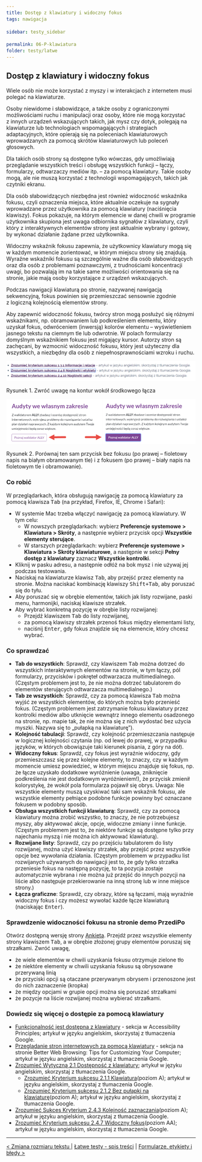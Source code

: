 ```yaml
---
title: Dostęp z klawiatury i widoczny fokus
tags: nawigacja

sidebar: testy_sidebar

permalink: 06-P-klawiatura
folder: testy/latwe
---
```


## Dostęp z klawiatury i widoczny fokus

Wiele osób nie może korzystać z myszy i w&nbsp;interakcjach z&nbsp;internetem musi polegać na klawiaturze.

Osoby niewidome i&nbsp;słabowidzące, a&nbsp;także osoby z&nbsp;ograniczonymi możliwościami ruchu i&nbsp;manipulacji oraz osoby, które nie mogą korzystać z&nbsp;innych urządzeń wskazujących takich, jak mysz czy dotyk, polegają na klawiaturze lub technologiach wspomagających i&nbsp;strategiach adaptacyjnych, które opierają się na poleceniach klawiaturowych wprowadzanych za pomocą skrótów klawiaturowych lub poleceń głosowych.

Dla takich osób strony są dostępne tylko wówczas, gdy umożliwiają przeglądanie wszystkich treści i obsługę wszystkich funkcji – łączy, formularzy, odtwarzaczy mediów itp. – za pomocą klawiatury. Takie osoby mogą, ale nie muszą korzystać z&nbsp;technologii wspomagających, takich jak czytniki ekranu.

Dla osób słabowidzących niezbędna jest również widoczność wskaźnika fokusu, czyli oznaczenia miejsca, które aktualnie oczekuje na sygnały wprowadzane przez użytkownika za pomocą klawiatury (naciśnięcia klawiszy). Fokus pokazuje, na którym elemencie w&nbsp;danej chwili w&nbsp;programie użytkownika skupiona jest uwaga odbiornika sygnałów z&nbsp;klawiatury, czyli który z&nbsp;interaktywnych elementów strony jest aktualnie wybrany i&nbsp;gotowy, by wykonać działanie żądane przez użytkownika.

Widoczny wskaźnik fokusu zapewnia, że użytkownicy klawiatury mogą się w&nbsp;każdym momencie zorientować, w&nbsp;którym miejscu strony się znajdują. Wyraźne wskaźniki fokusu są szczególnie ważne dla osób słabowidzących oraz dla osób z&nbsp;problemami poznawczymi, z&nbsp;trudnościami koncentracji uwagi, bo pozwalają im na takie same możliwości orientowania się na stronie, jakie mają osoby korzystające z&nbsp;urządzeń wskazujących.

Podczas nawigacji klawiaturą po stronie, nazywanej nawigacją sekwencyjną, fokus powinien się przemieszczać sensownie zgodnie z&nbsp;logiczną kolejnością elementów strony.

Aby zapewnić widoczność fokusu, twórcy stron mogą posłużyć się różnymi wskaźnikami, np. obramowaniem lub podkreśleniem elementu, który uzyskał fokus, odwróceniem (inwersją) kolorów elementu – wyświetleniem jasnego tekstu na ciemnym tle lub odwrotnie. W&nbsp;polach formularzy domyślnym wskaźnikiem fokusu jest migający kursor. Autorzy stron są zachęcani, by wzmocnić widoczność fokusu, który jest użyteczny dla wszystkich, a&nbsp;niezbędny dla osób z&nbsp;niepełnosprawnościami wzroku i&nbsp;ruchu.  


![Kontur wokół środkowego łacza](images/andi/06_P_fokus-linki.png)

Rysunek 1. Zwróć uwagę na kontur wokół środkowego łącza

![Przycisk bez fokusu po lewej stronie i z fokusem po prawej stronie. Zastosowano inwersję kolorów](images/andi/06_P_fokus-przycisk.png)

Rysunek 2. Porównaj ten sam przycisk bez fokusu (po prawej – fioletowy napis na białym obramowanym tle) i&nbsp;z&nbsp;fokusem (po prawej – biały napis na fioletowym tle i&nbsp;obramowanie).


### Co robić
W przeglądarkach, która obsługują nawigację za pomocą klawiatury za pomocą klawisza <kbd>Tab</kbd> (na przykład, Firefox, IE, Chrome i Safari):
-	W systemie Mac trzeba włączyć nawigację za pomocą klawiatury. W tym celu:
	- W nowszych przeglądarkach: wybierz **Preferencje systemowe > Klawiatura > Skróty**, a następnie wybierz przycisk opcji **Wszystkie elementy sterujące**.
	- W starszych przeglądarkach: wybierz **Preferencje systemowe > Klawiatura > Skróty klawiaturowe**, a następnie w sekcji **Pełny dostęp z klawiatury** zaznacz **Wszystkie kontrolki**.
-	Kliknij w pasku adresu, a następnie odłóż na bok mysz i nie używaj jej podczas testowania.
-	Naciskaj na klawiaturze klawisz <kbd>Tab</kbd>, aby przejść przez elementy na stronie. Można naciskać kombinację klawiszy <kbd>Shift+Tab</kbd>, aby poruszać się do tyłu.
-	Aby poruszać się w obrębie elementów, takich jak listy rozwijane, paski menu, harmonijki, naciskaj klawisze strzałek.
-	Aby wybrać konkretną pozycję w obrębie listy rozwijanej:
	- Przejdź klawiszem <kbd>Tab</kbd> do listy rozwijanej,
	- za pomocą klawiszy strzałek przenoś fokus między elementami listy,
	- naciśnij <kbd>Enter</kbd>, gdy fokus znajdzie się na elemencie, który chcesz wybrać.

### Co sprawdzać
-	**Tab do wszystkich**: Sprawdź, czy klawiszem <kbd>Tab</kbd> można dotrzeć do wszystkich interaktywnych elementów na stronie, w tym łączy, pól formularzy, przycisków i&nbsp;pokręteł odtwarzacza multimedialnego. (Częstym problemem jest to, że nie można dotrzeć tabulatorem do elementów sterujących odtwarzacza multimedialnego.)
-	**Tab ze wszystkich**: Sprawdź, czy za pomocą klawisza <kbd>Tab</kbd> można wyjść ze wszystkich elementów, do których można było przenieść fokus. (Częstym problemem jest zatrzymanie fokusu klawiatury przez kontrolki mediów albo utknięcie wewnątrz innego elementu osadzonego na stronie, np. mapie tak, że nie można się z nich wydostać bez użycia myszki. Nazywa się to „pułapką na klawiaturę”).
-	**Kolejność tabulacji**: Sprawdź, czy kolejność przemieszczania  następuje w&nbsp;logicznej kolejności czytania (np. od lewej do prawej, w&nbsp;przypadku języków, w&nbsp;których obowiązuje taki kierunek pisania,  z&nbsp;góry na dół).
-	**Widoczny fokus**: Sprawdź, czy fokus jest wyraźnie widoczny, gdy przemieszczasz się przez kolejne elementy, to znaczy, czy w każdym momencie umiesz powiedzieć, w którym miejscu znajduje się fokus, np. że łącze uzyskało dodatkowe wyróżnienie (uwaga, zniknięcie podkreślenia nie jest dodatkowym wyróżnieniem!), że przycisk zmienił kolorystykę, że wokół pola  formularza pojawił się obrys. Uwaga: Nie wszystkie elementy muszą uzyskiwać taki sam wskaźnik fokusu, ale wszystkie elementy pełniące podobne funkcje powinny być oznaczane fokusem w podobny sposób.
-	**Obsługa wszystkich funkcji klawiaturą**: Sprawdź, czy za pomocą klawiatury można zrobić wszystko, to znaczy, że nie potrzebujesz myszy, aby aktywować akcje, opcje, widoczne zmiany i inne funkcje. (Częstym problemem jest to, że niektóre funkcje są dostępne tylko przy najechaniu myszą i nie można ich aktywować  klawiaturą).
-	**Rozwijane listy**: Sprawdź, czy po przejściu tabulatorem do listy rozwijanej, można użyć klawiszy strzałek, aby przejść przez wszystkie opcje bez wywołania działania. (Częstym problemem w przypadku list rozwijanych używanych do nawigacji jest to, że gdy tylko strzałka przeniesie fokus na następną pozycję, to ta pozycja zostaje automatycznie wybrana i nie można już przejść do innych pozycji na liście albo następuje przekierowanie na inną stronę lub w inne miejsce strony.)
-	**Łącza graficzne**: Sprawdź, czy obrazy, które są łączami, mają wyraźnie widoczny fokus i czy możesz wywołać każde łącze klawiaturą (naciskając <kbd>Enter</kbd>).

### Sprawdzenie widoczności fokusu na stronie demo PrzediPo  
Otwórz dostępną wersję strony [Ankieta](https://przedipo.lepszyweb.pl/after/survey.html).
Przejdź przez wszystkie elementy strony klawiszem <kbd>Tab</kbd>, a w obrębie złożonej grupy elementów poruszaj się strzałkami. Zwróć uwagę,
-	że wiele elementów w chwili uzyskania fokusu otrzymuje zielone tło
-	że niektóre  elementy w chwili uzyskania fokusu są obrysowane przerywaną linią
-	że przyciski opcji są otaczane przerywanym obrysem i przenoszone jest do nich zaznaczenie (kropka)
-	że między opcjami w grupie opcji można się poruszać strzałkami
-	że pozycje na liście rozwijanej można wybierać strzałkami.   

### Dowiedz się więcej o dostępie za pomocą klawiatury  
-	[Funkcjonalność jest dostępna z klawiatury](http://www.w3.org/WAI/intro/people-use-web/principles#keyboard) - sekcja w Accessibility Principles; artykuł w języku angielskim, skorzystaj z tłumaczenia Google.
-	[Przeglądanie stron internetowych za pomocą klawiatury](http://www.w3.org/WAI/users/browsing#keyboard) - sekcja na stronie Better Web Browsing: Tips for Customizing Your Computer; artykuł w języku angielskim, skorzystaj z tłumaczenia Google.
-	[Zrozumieć Wytyczną 2.1 Dostępność z klawiatury](https://www.w3.org/WAI/WCAG21/Understanding/keyboard-accessible); artykuł w języku angielskim, skorzystaj z tłumaczenia Google.
	- [Zrozumieć Kryterium sukcesu 2.1.1 Klawiatura](https://www.w3.org/WAI/WCAG21/Understanding/keyboard.html)(poziom A); artykuł w języku angielskim, skorzystaj z tłumaczenia Google.
	- [Zrozumieć Kryterium sukcesu 2.1.2 Bez pułapki na klawiaturę](https://www.w3.org/WAI/WCAG21/Understanding/no-keyboard-trap.html)(poziom A); artykuł w języku angielskim, skorzystaj z tłumaczenia Google.
-	[Zrozumieć Sukces Kryterium 2.4.3 Kolejność zaznaczania](https://www.w3.org/WAI/WCAG21/Understanding/focus-order.html)(poziom A); artykuł w języku angielskim, skorzystaj z tłumaczenia Google.
-	[Zrozumieć Kryterium sukcesu 2.4.7 Widoczny fokus](https://www.w3.org/WAI/WCAG21/Understanding/focus-visible.html)(poziom AA); artykuł w języku angielskim, skorzystaj z tłumaczenia Google.


--------------------
[&lt; Zmiana rozmiaru tekstu ](05-P-zmiana-rozmiaru-tekstu) | [Łatwe testy - spis treści](00-P-spis-tresci) | [Formularze, etykiety i błędy >](07-P-formularze)
